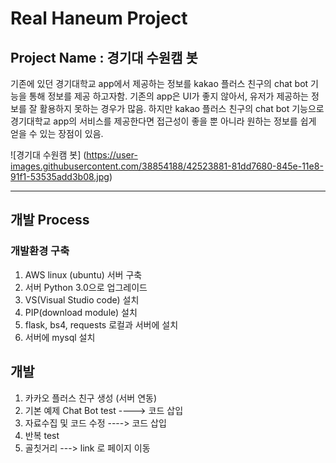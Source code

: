 # Real Haneum Project


## Project Name : 경기대 수원캠 봇


기존에 있던 경기대학교 app에서 제공하는 정보를 kakao 플러스 친구의 chat bot 기능을 통해 정보를 제공 하고자함. 기존의 app은 UI가 좋지 않아서, 유저가 제공하는 정보를 잘 활용하지 못하는 경우가 많음. 하지만 kakao 플러스 친구의 chat bot 기능으로 경기대학교 app의 서비스를 제공한다면 접근성이 좋을 뿐 아니라 원하는 정보를 쉽게 얻을 수 있는 장점이 있음.

![경기대 수원캠 봇]
(https://user-images.githubusercontent.com/38854188/42523881-81dd7680-845e-11e8-91f1-53535add3b08.jpg)

***

## 개발 Process

### 개발환경 구축
1. AWS linux (ubuntu) 서버 구축
2. 서버 Python 3.0으로 업그레이드
3. VS(Visual Studio code) 설치
4. PIP(download module) 설치
5. flask, bs4, requests 로컬과 서버에 설치  
6. 서버에 mysql 설치

## 개발
1. 카카오 플러스 친구 생성 (서버 연동)
2. 기본 예제 Chat Bot test  ----> 코드 삽입
3. 자료수집 및 코드 수정   ----> 코드 삽입
4. 반복 test
5. 골칫거리 ---> link 로 페이지 이동
